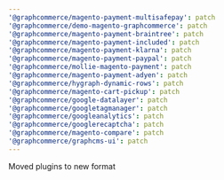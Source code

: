 ```yaml
---
'@graphcommerce/magento-payment-multisafepay': patch
'@graphcommerce/demo-magento-graphcommerce': patch
'@graphcommerce/magento-payment-braintree': patch
'@graphcommerce/magento-payment-included': patch
'@graphcommerce/magento-payment-klarna': patch
'@graphcommerce/magento-payment-paypal': patch
'@graphcommerce/mollie-magento-payment': patch
'@graphcommerce/magento-payment-adyen': patch
'@graphcommerce/hygraph-dynamic-rows': patch
'@graphcommerce/magento-cart-pickup': patch
'@graphcommerce/google-datalayer': patch
'@graphcommerce/googletagmanager': patch
'@graphcommerce/googleanalytics': patch
'@graphcommerce/googlerecaptcha': patch
'@graphcommerce/magento-compare': patch
'@graphcommerce/graphcms-ui': patch
---
```


Moved plugins to new format
